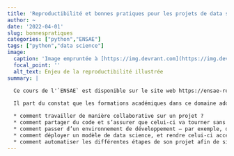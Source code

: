 ```yaml
---
title: 'Reproductibilité et bonnes pratiques pour les projets de data science'
author: ~
date: '2022-04-01'
slug: bonnespratiques
categories: ["python","ENSAE"]
tags: ["python","data science"]
image:
  caption: 'Image empruntée à [https://img.devrant.com](https://img.devrant.com/devrant/rant/r_174386_yx6zV.jpg)'
  focal_point: ''
  alt_text: Enjeu de la reproductibilité illustrée
summary: |

  Ce cours de l'`ENSAE` est disponible sur le site web https://ensae-reproductibilite.netlify.app/ (dépôt <a href="https://github.com/linogaliana/ensae-reproductibilite-website" class="github"><i class="fab fa-github"></i></a>).
  
  Il part du constat que les formations académiques dans ce domaine adoptent souvent une orientation essentiellement technique, visant une compréhension fine des modèles manipulés, mais ne discutent que rarement des problèmes pratiques qui forment le quotidien du data scientist dans un contexte professionnel. Ce cours vise à combler ce manque en proposant des pistes de solution à diverses questions que peuvent se poser les data scientists lorsqu’ils transitionnent du contexte de la formation initiale à des projets réels :

  * comment travailler de manière collaborative sur un projet ?
  * comment partager du code et s’assurer que celui-ci va tourner sans erreur sur un autre environnement d’exécution ?
  * comment passer d’un environnement de développement — par exemple, des notebooks — à un environnement de production — comme un serveur de production ou bien un cluster ?
  * comment déployer un modèle de data science, et rendre celui-ci accessible à des utilisateurs afin de le valoriser ?
  * comment automatiser les différentes étapes de son projet afin de simplifier sa maintenance ?
---
```

